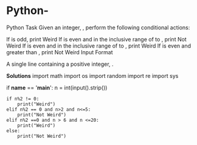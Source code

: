 # Python-
Python
Task
Given an integer, , perform the following conditional actions:

If  is odd, print Weird
If  is even and in the inclusive range of  to , print Not Weird
If  is even and in the inclusive range of  to , print Weird
If  is even and greater than , print Not Weird
Input Format

A single line containing a positive integer, .

**Solutions**
import math
import os
import random
import re
import sys

if __name__ == '__main__':
    n = int(input().strip())
    
    if n%2 != 0:
        print("Weird")
    elif n%2 == 0 and n>2 and n<=5:
        print("Not Weird")
    elif n%2 ==0 and n > 6 and n <=20:
        print("Weird")
    else:
        print("Not Weird")
